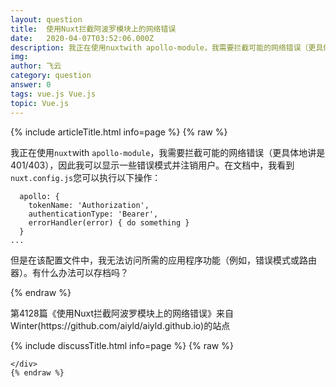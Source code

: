 ```yaml
---
layout: question
title:  使用Nuxt拦截阿波罗模块上的网络错误
date:   2020-04-07T03:52:06.000Z
description: 我正在使用nuxtwith apollo-module，我需要拦截可能的网络错误（更具体地讲是401/403），因此我可以显示一些错误模式并注销用户。在文...
img: 
author: 飞云
category: question
answer: 0
tags: vue.js Vue.js
topic: Vue.js
---
```

<div class="article-root">
  <div class="article">
    {% include articleTitle.html info=page %}
    {% raw %}
    <div class="article-content"><p><font style="vertical-align: inherit;"><font style="vertical-align: inherit;">我正在使用</font></font><code>nuxt</code><font style="vertical-align: inherit;"><font style="vertical-align: inherit;">with </font></font><code>apollo-module</code><font style="vertical-align: inherit;"><font style="vertical-align: inherit;">，我需要拦截可能的网络错误（更具体地讲是401/403），因此我可以显示一些错误模式并注销用户。</font><font style="vertical-align: inherit;">在文档中，我看到</font></font><code>nuxt.config.js</code><font style="vertical-align: inherit;"><font style="vertical-align: inherit;">您可以执行以下操作：</font></font></p>

<pre><code>  apollo: {<font></font>
    tokenName: 'Authorization',<font></font>
    authenticationType: 'Bearer',<font></font>
    errorHandler(error) { do something }<font></font>
  }<font></font>
...<font></font>
</code></pre>

<p><font style="vertical-align: inherit;"><font style="vertical-align: inherit;">但是在该配置文件中，我无法访问所需的应用程序功能（例如，错误模式或路由器）。</font><font style="vertical-align: inherit;">有什么办法可以存档吗？</font></font></p></div>
    {% endraw %}
  </div>
  <p class="winter_mark">第4128篇《使用Nuxt拦截阿波罗模块上的网络错误》来自Winter(https://github.com/aiyld/aiyld.github.io)的站点</p>
  <div class="discuss-wrapper">
    {% include discussTitle.html info=page %}
    {% raw %}
    <div class="discuss-list">
    
    </div>
    {% endraw %}
  </div>
<div>
